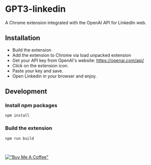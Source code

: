 # GPT3-linkedin

A Chrome extension integrated with the OpenAI API for LinkedIn web.

## Installation

- Build the extension
- Add the extension to Chrome via load unpacked extension
- Get your API key from OpenAI's website: <https://openai.com/api/>
- Click on the extension icon.
- Paste your key and save.
- Open Linkedin in your browser and enjoy.

## Development

### Install npm packages

```sh
npm install
```

### Build the extension

```sh
npm run build
```

<br/>

[!["Buy Me A Coffee"](https://www.buymeacoffee.com/assets/img/custom_images/orange_img.png)](https://www.buymeacoffee.com/AnchenLi)
